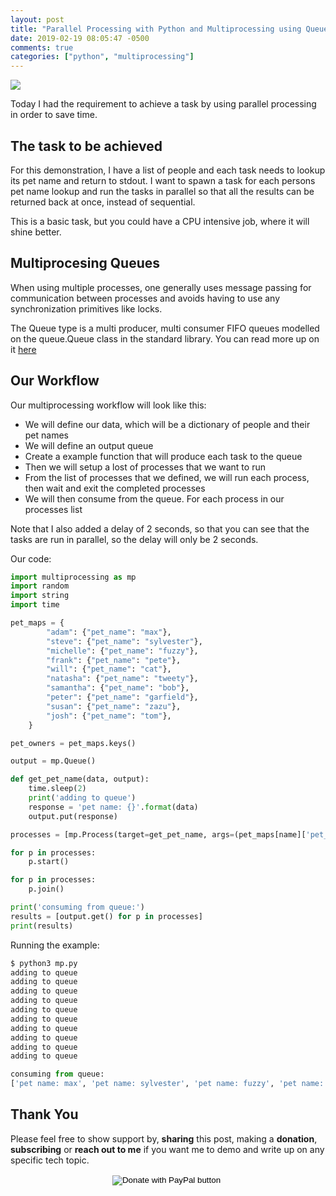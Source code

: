 ```yaml
---
layout: post
title: "Parallel Processing with Python and Multiprocessing using Queue"
date: 2019-02-19 08:05:47 -0500
comments: true
categories: ["python", "multiprocessing"] 
---
```


![](https://user-images.githubusercontent.com/567298/53020033-c51b9480-345e-11e9-9625-b73062e2464a.png)

Today I had the requirement to achieve a task by using parallel processing in order to save time.

## The task to be achieved

For this demonstration, I have a list of people and each task needs to lookup its pet name and return to stdout. I want to spawn a task for each persons pet name lookup and run the tasks in parallel so that all the results can be returned back at once, instead of sequential. 

This is a basic task, but you could have a CPU intensive job, where it will shine better.

## Multiprocesing Queues 

When using multiple processes, one generally uses message passing for communication between processes and avoids having to use any synchronization primitives like locks.

The Queue type is a multi producer, multi consumer FIFO queues modelled on the queue.Queue class in the standard library. You can read more up on it [here](https://docs.python.org/3.4/library/multiprocessing.html?highlight=process#pipes-and-queues)

## Our Workflow

Our multiprocessing workflow will look like this:

* We will define our data, which will be a dictionary of people and their pet names
* We will define an output queue
* Create a example function that will produce each task to the queue
* Then we will setup a lost of processes that we want to run
* From the list of processes that we defined, we will run each process, then wait and exit the completed processes
* We will then consume from the queue. For each process in our processes list

Note that I also added a delay of 2 seconds, so that you can see that the tasks are run in parallel, so the delay will only be 2 seconds.

Our code:

```python
import multiprocessing as mp
import random
import string
import time

pet_maps = {
        "adam": {"pet_name": "max"},
        "steve": {"pet_name": "sylvester"},
        "michelle": {"pet_name": "fuzzy"},
        "frank": {"pet_name": "pete"},
        "will": {"pet_name": "cat"},
        "natasha": {"pet_name": "tweety"},
        "samantha": {"pet_name": "bob"},
        "peter": {"pet_name": "garfield"},
        "susan": {"pet_name": "zazu"},
        "josh": {"pet_name": "tom"},
    }

pet_owners = pet_maps.keys()

output = mp.Queue()

def get_pet_name(data, output):
    time.sleep(2)
    print('adding to queue')
    response = 'pet name: {}'.format(data)
    output.put(response)

processes = [mp.Process(target=get_pet_name, args=(pet_maps[name]['pet_name'], output)) for name in pet_owners]

for p in processes:
    p.start()

for p in processes:
    p.join()

print('consuming from queue:')
results = [output.get() for p in processes]
print(results)
```

Running the example:

```python
$ python3 mp.py
adding to queue
adding to queue
adding to queue
adding to queue
adding to queue
adding to queue
adding to queue
adding to queue
adding to queue
adding to queue

consuming from queue:
['pet name: max', 'pet name: sylvester', 'pet name: fuzzy', 'pet name: pete', 'pet name: cat', 'pet name: tweety', 'pet name: garfield', 'pet name: bob', 'pet name: zazu', 'pet name: tom']
```

## Thank You

Please feel free to show support by, **sharing** this post, making a **donation**, **subscribing** or **reach out to me** if you want me to demo and write up on any specific tech topic.

<center>
<form action="https://www.paypal.com/cgi-bin/webscr" method="post" target="_top">
<input type="hidden" name="cmd" value="_s-xclick" />
<input type="hidden" name="hosted_button_id" value="W7CBGYTCWGANQ" />
<input type="image" src="https://user-images.githubusercontent.com/567298/49853901-461c3700-fdf1-11e8-9d80-8a424a3173af.png" border="0" name="submit" title="PayPal - The safer, easier way to pay online!" alt="Donate with PayPal button" />
<img alt="" border="0" src="https://www.paypal.com/en_ZA/i/scr/pixel.gif" width="1" height="1" />
</form>
</center>

<br>

<script type="text/javascript">
  ( function() {
    if (window.CHITIKA === undefined) { window.CHITIKA = { 'units' : [] }; };
    var unit = {"calltype":"async[2]","publisher":"rbekker87","width":728,"height":90,"sid":"Chitika Default"};
    var placement_id = window.CHITIKA.units.length;
    window.CHITIKA.units.push(unit);
    document.write('<div id="chitikaAdBlock-' + placement_id + '"></div>');
}());
</script>
<script type="text/javascript" src="//cdn.chitika.net/getads.js" async></script>
